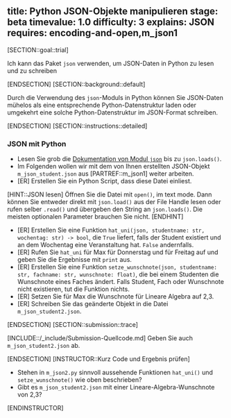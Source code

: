 title: Python JSON-Objekte manipulieren
stage: beta
timevalue: 1.0
difficulty: 3
explains: JSON
requires: encoding-and-open,m_json1
---
[SECTION::goal::trial]

Ich kann das Paket `json` verwenden, um JSON-Daten in Python zu lesen und zu schreiben

[ENDSECTION]
[SECTION::background::default]

Durch die Verwendung des `json`-Moduls in Python können Sie JSON-Daten mühelos 
als eine entsprechende Python-Datenstruktur laden
oder umgekehrt eine solche Python-Datenstruktur im JSON-Format schreiben.

[ENDSECTION]
[SECTION::instructions::detailed]

### JSON mit Python

- Lesen Sie grob die [Dokumentation von Modul `json`](https://docs.python.org/3/library/json.html)
  bis zu `json.loads()`.
- Im Folgenden wollen wir mit dem von Ihnen erstellten JSON-Objekt `m_json_student.json`
  aus [PARTREF::m_json1] weiter arbeiten.
- [ER] Erstellen Sie ein Python Script, dass diese Datei einliest.

[HINT::JSON lesen]
Öffnen Sie die Datei mit `open()`, im text mode.
Dann können Sie entweder direkt mit `json.load()` aus der File Handle lesen
oder rufen selber `.read()` und übergeben den String an `json.loads()`.
Die meisten optionalen Parameter brauchen Sie nicht.
[ENDHINT]

- [ER] Erstellen Sie eine Funktion 
  `hat_uni(json, studentname: str, wochentag: str) -> bool`,
  die `True` liefert, falls der Student existiert und an dem Wochentag eine Veranstaltung hat.
  `False` andernfalls.
- [ER] Rufen Sie `hat_uni` für Max für Donnerstag und für Freitag auf und geben Sie die Ergebnisse 
  mit `print` aus.
- [ER] Erstellen Sie eine Funktion 
  `setze_wunschnote(json, studentname: str, fachname: str, wunschnote: float)`, 
  die bei einem Studenten die Wunschnote eines Faches ändert.
  Falls Student, Fach oder Wunschnote nicht existieren, tut die Funktion nichts.
- [ER] Setzen Sie für Max die Wunschnote für Lineare Algebra auf 2,3.
- [ER] Schreiben Sie das geänderte Objekt in die Datei `m_json_student2.json`.

[ENDSECTION]
[SECTION::submission::trace]

[INCLUDE::/_include/Submission-Quellcode.md]
Geben Sie auch `m_json_student2.json` ab.

[ENDSECTION]
[INSTRUCTOR::Kurz Code und Ergebnis prüfen]

- Stehen in `m_json2.py` sinnvoll aussehende Funktionen `hat_uni()` und `setze_wunschnote()`
wie oben beschrieben?
- Gibt es `m_json_student2.json` mit einer Lineare-Algebra-Wunschnote von 2,3?

[ENDINSTRUCTOR]
